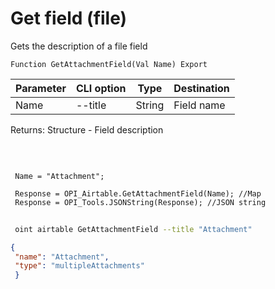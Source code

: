 ﻿---
sidebar_position: 5
---

# Get field (file)
 Gets the description of a file field



`Function GetAttachmentField(Val Name) Export`

 | Parameter | CLI option | Type | Destination |
 |-|-|-|-|
 | Name | --title | String | Field name |

 
 Returns: Structure - Field description

<br/>




```bsl title="Code example"
 
 Name = "Attachment";
 
 Response = OPI_Airtable.GetAttachmentField(Name); //Map
 Response = OPI_Tools.JSONString(Response); //JSON string
```
	


```sh title="CLI command example"
 
 oint airtable GetAttachmentField --title "Attachment"

```

```json title="Result"
{
 "name": "Attachment",
 "type": "multipleAttachments"
 }
```
